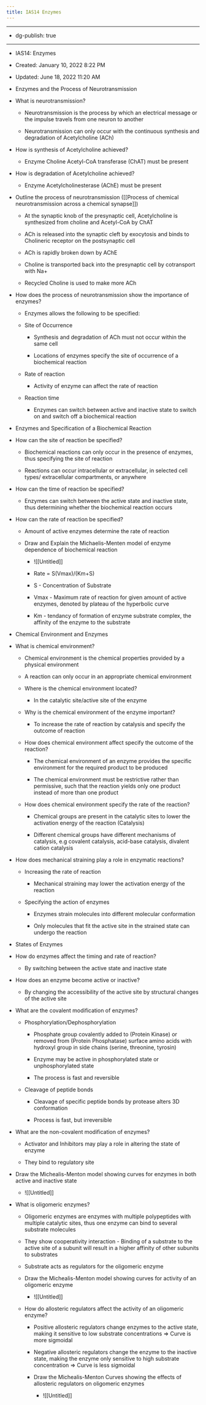 ```yaml
---
title: IAS14 Enzymes
---
```


- --

- dg-publish: true

- --

- IAS14: Enzymes

- Created: January 10, 2022 8:22 PM

- Updated: June 18, 2022 11:20 AM

- Enzymes and the Process of Neurotransmission

- What is neurotransmission?
	 - Neurotransmission is the process by which an electrical message or the impulse travels from one neuron to another

	 - Neurotransmission can only occur with the continuous synthesis and degradation of Acetylcholine (ACh)

- How is synthesis of Acetylcholine achieved?
	 - Enzyme Choline Acetyl-CoA transferase (ChAT) must be present

- How is degradation of Acetylcholine achieved?
	 - Enzyme Acetylcholinesterase (AChE) must be present

- Outline the process of neurotransmission ([[Process of chemical neurotransmission across a chemical synapse]])
	 - At the synaptic knob of the presynaptic cell, Acetylcholine is synthesized from choline and Acetyl-CoA by ChAT

	 - ACh is released into the synaptic cleft by exocytosis and binds to Cholineric receptor on the postsynaptic cell

	 - ACh is rapidly broken down by AChE

	 - Choline is transported back into the presynaptic cell by cotransport with Na+

	 - Recycled Choline is used to make more ACh

- How does the process of neurotransmission show the importance of enzymes?
	 - Enzymes allows the following to be specified:

	 - Site of Occurrence
		 - Synthesis and degradation of ACh must not occur within the same cell

		 - Locations of enzymes specify the site of occurrence of a biochemical reaction

	 - Rate of reaction
		 - Activity of enzyme can affect the rate of reaction

	 - Reaction time
		 - Enzymes can switch between active and inactive state to switch on and switch off a biochemical reaction

- Enzymes and Specification of a Biochemical Reaction

- How can the site of reaction be specified?
	 - Biochemical reactions can only occur in the presence of enzymes, thus specifying the site of reaction

	 - Reactions can occur intracellular or extracellular, in selected cell types/ extracellular compartments, or anywhere

- How can the time of reaction be specified?
	 - Enzymes can switch between the active state and inactive state, thus determining whether the biochemical reaction occurs

- How can the rate of reaction be specified?
	 - Amount of active enzymes determine the rate of reaction

	 - Draw and Explain the Michaelis-Menten model of enzyme dependence of biochemical reaction
		 - ![[Untitled]]

		 - Rate = S(Vmax)/(Km+S)

		 - S - Concentration of Substrate

		 - Vmax - Maximum rate of reaction for given amount of active enzymes, denoted by plateau of the hyperbolic curve

		 - Km - tendancy of formation of enzyme substrate complex, the affinity of the enzyme to the substrate 

- Chemical Environment and Enzymes

- What is chemical environment?
	 - Chemical environment is the chemical properties provided by a physical environment

	 - A reaction can only occur in an appropriate chemical environment

	 - Where is the chemical environment located?
		 - In the catalytic site/active site of the enzyme

	 - Why is the chemical environment of the enzyme important?
		 - To increase the rate of reaction by catalysis and specify the outcome of reaction

	 - How does chemical environment affect specify the outcome of the reaction?
		 - The chemical environment of an enzyme provides the specific environment for the required product to be produced

		 - The chemical environment must be restrictive rather than permissive, such that the reaction yields only one product instead of more than one product

	 - How does chemical environment specify the rate of the reaction?
		 - Chemical groups are present in the catalytic sites to lower the activation energy of the reaction (Catalysis)

		 - Different chemical groups have different mechanisms of catalysis, e.g covalent catalysis, acid-base catalysis, divalent cation catalysis

- How does mechanical straining play a role in enzymatic reactions?
	 - Increasing the rate of reaction
		 - Mechanical straining may lower the activation energy of the reaction

	 - Specifying the action of enzymes
		 - Enzymes strain molecules into different molecular conformation

		 - Only molecules that fit the active site in the strained state can undergo the reaction

- States of Enzymes

- How do enzymes affect the timing and rate of reaction?
	 - By switching between the active state and inactive state

- How does an enzyme become active or inactive?
	 - By changing the accessibility of the active site by structural changes of the active site

- What are the covalent modification of enzymes?
	 - Phosphorylation/Dephosphorylation
		 - Phosphate group covalently added to (Protein Kinase) or removed from (Protein Phosphatase) surface amino acids with hydroxyl group in side chains (serine, threonine, tyrosin)

		 - Enzyme may be active in phosphorylated state or unphosphorylated state

		 - The process is fast and reversible

	 - Cleavage of peptide bonds
		 - Cleavage of specific peptide bonds by protease alters 3D conformation

		 - Process is fast, but irreversible

- What are the non-covalent modification of enzymes?
	 - Activator and Inhibitors may play a role in altering the state of enzyme

	 - They bind to regulatory site

- Draw the Michealis-Menton model showing curves for enzymes in both active and inactive state
	 - ![[Untitled]]

- What is oligomeric enzymes?
	 - Oligomeric enzymes are enzymes with multiple polypeptides with multiple catalytic sites, thus one enzyme can bind to several substrate molecules

	 - They show cooperativity interaction - Binding of a substrate to the active site of a subunit will result in a higher affinity of other subunits to substrates

	 - Substrate acts as regulators for the oligomeric enzyme

	 - Draw the Michealis-Menton model showing curves for activity of an oligomeric enzyme
		 - ![[Untitled]]

	 - How do allosteric regulators affect the activity of an oligomeric enzyme?
		 - Positive allosteric regulators change enzymes to the active state, making it sensitive to low substrate concentrations ⇒ Curve is more sigmoidal

		 - Negative allosteric regulators change the enzyme to the inactive state, making the enzyme only sensitive to high substrate concentration ⇒ Curve is less sigmoidal

		 - Draw the Michealis-Menton Curves showing the effects of allosteric regulators on oligomeric enzymes
			 - ![[Untitled]]
